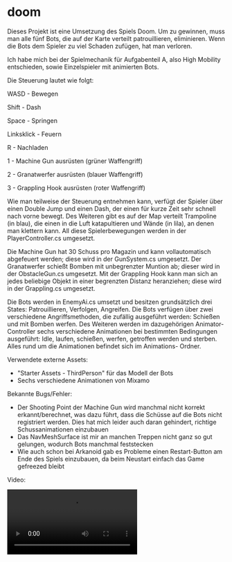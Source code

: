 # doom

Dieses Projekt ist eine Umsetzung des Spiels Doom. Um zu gewinnen,
muss man alle fünf Bots, die auf der Karte verteilt patrouillieren,
eliminieren. Wenn die Bots dem Spieler zu viel Schaden zufügen, hat man
verloren.

Ich habe mich bei der Spielmechanik für Aufgabenteil A, also High
Mobility entschieden, sowie Einzelspieler mit animierten Bots.

Die Steuerung lautet wie folgt:

WASD - Bewegen

Shift - Dash

Space - Springen

Linksklick - Feuern

R - Nachladen

1 - Machine Gun ausrüsten (grüner Waffengriff)

2 - Granatwerfer ausrüsten (blauer Waffengriff)

3 - Grappling Hook ausrüsten (roter Waffengriff)

Wie man teilweise der Steuerung entnehmen kann, verfügt der Spieler
über einen Double Jump und einen Dash, der einen für kurze Zeit sehr
schnell nach vorne bewegt. Des Weiteren gibt es auf der Map verteilt
Trampoline (in blau), die einen in die Luft katapultieren und Wände
(in lila), an denen man klettern kann. All diese Spielerbewegungen
werden in der PlayerController.cs umgesetzt.

Die Machine Gun hat 30 Schuss pro Magazin und kann vollautomatisch
abgefeuert werden; diese wird in der GunSystem.cs umgesetzt.
Der Granatwerfer schießt Bomben mit unbegrenzter Muntion ab; dieser wird
in der ObstacleGun.cs umgesetzt.
Mit der Grappling Hook kann man sich an jedes beliebige Objekt in einer
begrenzten Distanz heranziehen; diese wird in der Grappling.cs
umgesetzt.

Die Bots werden in EnemyAi.cs umsetzt und besitzen grundsätzlich
drei States: Patrouillieren, Verfolgen, Angreifen. Die Bots verfügen
über zwei verschiedene Angriffsmethoden, die zufällig ausgeführt werden:
Schießen und mit Bomben werfen. Des Weiteren werden im dazugehörigen
Animator-Controller sechs verschiedene Animationen bei bestimmten
Bedingungen ausgeführt: Idle, laufen, schießen, werfen, getroffen werden
und sterben. Alles rund um die Animationen befindet sich im Animations-
Ordner.

Verwendete externe Assets:
- "Starter Assets - ThirdPerson" für das Modell der Bots
- Sechs verschiedene Animationen von Mixamo

Bekannte Bugs/Fehler:
- Der Shooting Point der Machine Gun wird manchmal nicht korrekt
erkannt/berechnet, was dazu führt, dass die Schüsse auf die Bots nicht
registriert werden. Dies hat mich leider auch daran gehindert, richtige
Schussanimationen einzubauen
- Das NavMeshSurface ist mir an manchen Treppen nicht ganz so gut
gelungen, wodurch Bots manchmal feststecken
- Wie auch schon bei Arkanoid gab es Probleme einen Restart-Button am
Ende des Spiels einzubauen, da beim Neustart einfach das Game gefreezed
bleibt

Video:

![Video](video/Video.mp4)
